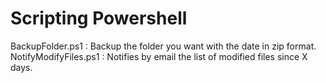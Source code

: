 # Scripting Powershell
BackupFolder.ps1 : Backup the folder you want with the date in zip format.
NotifyModifyFiles.ps1 : Notifies by email the list of modified files since X days.
